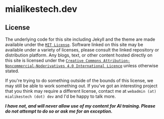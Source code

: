 # mialikestech.dev


## License
The underlying code for this site including Jekyll and the theme are made available under the [`MIT License`](https://opensource.org/license/MIT). Software linked on this site may be available under a variety of licenses, please consult the linked repository or distribution platform. Any blogs, text, or other content hosted directly on this site is licensed under the [`Creative Commons Attribution-Noncommercial-Noderivatives 4.0 International Licence`](https://creativecommons.org/licenses/by-nc-nd/4.0/) unless otherwise stated. 

If you're trying to do something outside of the bounds of this license, we may still be able to work something out. If you've got an interesting project that you think may require a different license, contact me at `webadmin (at) mialikestech (dot) dev` and I'd be happy to talk more.

***I have not, and will never allow use of my content for AI training. Please do not attempt to do so or ask me for an exception.***